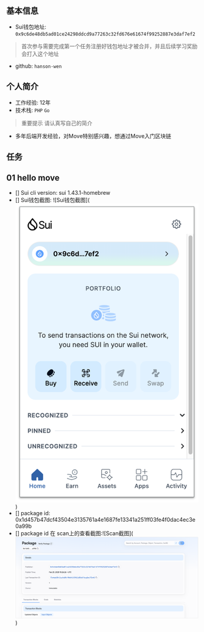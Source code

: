 ## 基本信息
- Sui钱包地址: `0x9c6de48db5ad01ce24298ddcd9a77263c32fd676e61674f99252887e3daf7ef2`
> 首次参与需要完成第一个任务注册好钱包地址才被合并，并且后续学习奖励会打入这个地址
- github: `hanson-wen`

## 个人简介
- 工作经验: 12年
- 技术栈: `PHP` `Go`
> 重要提示 请认真写自己的简介
- 多年后端开发经验，对Move特别感兴趣，想通过Move入门区块链


## 任务

##   01 hello move  
- [] Sui cli version: sui 1.43.1-homebrew
- [] Sui钱包截图: ![Sui钱包截图](![alt text](image.png))
- [] package id: 0x1d457b47dcf43504e3135761a4e1687fe13341a251ff03fe4f0dac4ec3e0a99b
- [] package id 在 scan上的查看截图:![Scan截图](![alt text](image-1.png))

